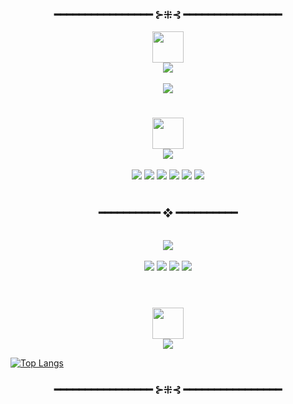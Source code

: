 

<h3 align="center">   ━━━━━━━━━━━━━━━━ ⊱⁜⊰ ━━━━━━━━━━━━━━━━   </h3>

<div align="center">
  <img width="50" src="https://user-images.githubusercontent.com/83217673/158658408-afc0e021-6b4f-49f8-a616-514fb46d0376.gif">
  <br/>
</div>
<div align="center">
  <img src="https://img.shields.io/badge/My-Intro-blue?style=for-the-badge&label=&color=16262c">
  <br/><br/>
  <img src="https://readme-typing-svg.herokuapp.com?duration=3000&color=14B1C9&center=true&vCenter=true&lines=Hi%2C+I+am+Sudeep;A+computer+science+student;I+live+in+Nepal%2C+Asia">
 </div>

#

<div align="center">
  <img width="50" src="https://user-images.githubusercontent.com/83217673/158730053-8f4e3bf5-6df6-4d04-985e-2162bb76f3aa.gif">
  <br/>
</div>
<div align="center">
  <img src="https://img.shields.io/badge/%20-Proficient%20in-16262C?label=&style=for-the-badge">
  <br/><br/>
  <img src="https://img.shields.io/badge/%20-Arch%20Linux-16262C?logo=archlinux&style=for-the-badge">
  <img src="https://img.shields.io/badge/%20-HTML%205-16262C?logo=html5&style=for-the-badge">
  <img src="https://img.shields.io/badge/%20-CSS%203-16262C?logo=css3&style=for-the-badge&logoColor=blue">
  <img src="https://img.shields.io/badge/%20-GNU%20Emacs-16262C?logo=gnuemacs&style=for-the-badge&logoColor=lightpurple">
  <img style="position: relative;" src="https://img.shields.io/badge/%20-Vim-16262C?logo=vim&style=for-the-badge&logoColor=green">
  <img style="position: relative;" src="https://img.shields.io/badge/%20-Git-16262C?logo=git&style=for-the-badge">
</div>

<br>
<h3 align="center"> ━━━━━━━━━━  ❖  ━━━━━━━━━━ </h3>
<br>

<div align="center">
  <img src="https://img.shields.io/badge/Skills-16262c?style=for-the-badge">
  <br/><br/>
  <img src="https://img.shields.io/badge/Problem%20Solving-0e1e25?style=for-the-badge&&logoColor=ffffff&labelColor=282828">
  <img src="https://img.shields.io/badge/Leadership-50ae94?style=for-the-badge&&logoColor=ffffff&labelColor=282828">
  <img src="https://img.shields.io/badge/Deep%20Learning-0e1e25?style=for-the-badge&&logoColor=ffffff&labelColor=282828">
  <img src="https://img.shields.io/badge/Workflow%20Management-50ae94?style=for-the-badge&logoColor=50ae94&labelColor=282828">
  <br/><br/>
</div>

#

<div align="center">
  <img width="50" src="https://user-images.githubusercontent.com/83217673/158729771-8367e7df-78ef-4521-9de4-b210cfd9984c.gif">
  <br/>
</div>

<div align="center">
  <img src="https://img.shields.io/badge/Stats-16262c?style=for-the-badge">
</div>

[![Top Langs](https://github-readme-stats.vercel.app/api/top-langs/?username=Sudeep-Sharma0-0&layout=compact&theme=tokyonight)](https://github.com/anuraghazra/github-readme-stats)

</div>

<h3 align="center">   ━━━━━━━━━━━━━━━━ ⊱⁜⊰ ━━━━━━━━━━━━━━━━   </h3>
